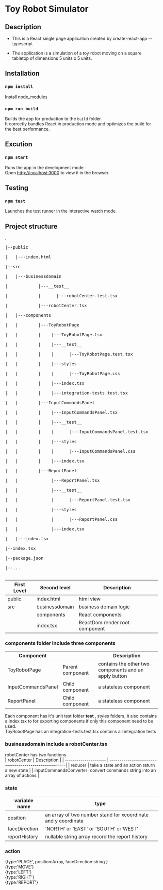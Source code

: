 Toy Robot Simulator
===================

Description
-----------
- This is a React single page application created by create-react-app --typescript

- The application is a simulation of a toy robot moving on a square tabletop of dimensions 5 units x 5 units.

## Installation

### `npm install`
Install node_modules

### `npm run build`
Builds the app for production to the `build` folder.<br>
It correctly bundles React in production mode and optimizes the build for the best performance.

## Excution

### `npm start`
Runs the app in the development mode.<br>
Open [http://localhost:3000](http://localhost:3000) to view it in the browser.

## Testing

### `npm test`
Launches the test runner in the interactive watch mode.<br>

## Project structure
.<br>
<pre>
|--public<br>
|   |---index.html<br>
|--src<br>
|   |---businessdomain<br>
|            |---__test__<br>
|            |      |---robotCenter.test.tsx<br>
|            |---robotCenter.tsx<br>
|   |---components<br>
|   |        |---ToyRobotPage<br>
|   |        |    |---ToyRobotPage.tsx<br>
|   |        |    |---__test__<br>
|   |        |    |      |---ToyRobotPage.test.tsx<br>
|   |        |    |---styles<br>
|   |        |    |      |---ToyRobotPage.css<br>
|   |        |    |---index.tsx<br>
|   |        |    |---integration-tests.test.tsx<br>
|   |        |---InputCommandsPanel<br>
|   |        |    |---InputCommandsPanel.tsx<br>
|   |        |    |---__test__<br>
|   |        |    |      |---InputCommandsPanel.test.tsx<br>
|   |        |    |---styles<br>
|   |        |    |      |---InputCommandsPanel.css<br>
|   |        |    |---index.tsx<br>
|   |        |---ReportPanel<br>
|   |             |---ReportPanel.tsx<br>
|   |             |---__test__<br>
|   |             |      |---ReportPanel.test.tsx<br>
|   |             |---styles<br>
|   |             |      |---ReportPanel.css<br>
|   |             |---index.tsx<br>
|   |---index.tsx<br>
|--index.tsx<br>
|--package.json<br>
|--...<br>
</pre>

| First Level   | Second level        |  Description                        |
| ------------- | ------------------- | ------------------------------------|
| public        | index.html          |  html view                          |
| src           | businessdomain      |  business domain logic              |
|               | components          |  React components                   |
|               | index.tsx           |  ReactDom render root component     |


### components folder include three components

| Component         |                   |  Description                                           |
| ----------------- | ----------------- | -------------------------------------------------------|
| ToyRobotPage      | Parent component  |  contains the other two components and an apply button |
| InputCommandsPanel| Child  component  |  a stateless component                                 |
| ReportPanel       | Child  component  |  a stateless component                                 |

Each component has it's unit test folder __test__ , styles folders, it also contains a index.tsx to for exporting components if only this component need to be used.<br>
ToyRobotPage has an integration-tests.test.tsx contains all integration tests<br>

### businessdomain include a robotCenter.tsx
robotCenter has two functions<br>
| robotCenter           |  Description                                           |
| --------------------- | -------------------------------------------------------|
| reducer               |  take a state and an action return a new state         |
| inputCommandsConverter|  convert commands string into an array of actions      |

### state
| variable name     |  type                                                           |
| ----------------- | --------------------------------------------------------------- |
| position          |  an array of two number stand for xcoordinate and y coordinate  |
| faceDirection     |  'NORTH' or 'EAST' or 'SOUTH' or'WEST'                          |
| reportHistory     |  nullable string array record the report history                |

### action
{type:'PLACE', position:Array<number>, faceDirection:string }<br>
{type:'MOVE'}<br>
{type:'LEFT'}<br>
{type:'RIGHT'}<br>
{type:'REPORT'}<br>
